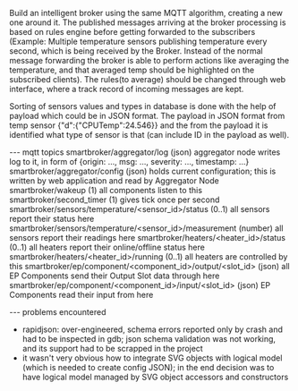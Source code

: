 Build an intelligent broker using the same MQTT algorithm, creating a new one around it. 
The published messages arriving at the broker processing is based on rules engine before getting forwarded to the subscribers (Example: Multiple temperature sensors publishing temperature every second, which is being received by the Broker.
Instead of the normal message forwarding the broker is able to perform actions like averaging the temperature, and that averaged temp should be highlighted on the subscribed clients).
The rules(to average) should be changed through web interface, where a track record of incoming messages are kept.

Sorting of sensors values and types in database is done with the help of payload which could be in JSON format.
The payload in JSON format from temp sensor {"d":{"CPUTemp":24.546}​} and the from the payload it is identified what type of sensor is that (can include ID in the payload as well).

--- mqtt topics
smartbroker/aggregator/log (json)
  aggregator node writes log to it, in form of
  {origin: ..., msg: ..., severity: ..., timestamp: ...}
smartbroker/aggregator/config (json)
  holds current configuration; this is written by web application 
  and read by Aggregator Node
smartbroker/wakeup (1)
  all components listen to this
smartbroker/second_timer (1)
  gives tick once per second
smartbroker/sensors/temperature/<sensor_id>/status (0..1)
  all sensors report their status here
smartbroker/sensors/temperature/<sensor_id>/measurement (number)
  all sensors report their readings here
smartbroker/heaters/<heater_id>/status (0..1)
  all heaters report their online/offline status here
smartbroker/heaters/<heater_id>/running (0..1)
  all heaters are controlled by this
smartbroker/ep/component/<component_id>/output/<slot_id> (json)
  all EP Components send their Output Slot data through here
smartbroker/ep/component/<component_id>/input/<slot_id> (json)
  EP Components read their input from here


--- problems encountered
- rapidjson: over-engineered, schema errors reported only by crash and
  had to be inspected in gdb; json schema validation was not working,
  and its support had to be scrapped in the project
- it wasn't very obvious how to integrate SVG objects with logical
  model (which is needed to create config JSON); in the end decision
  was to have logical model managed by SVG object accessors and
  constructors